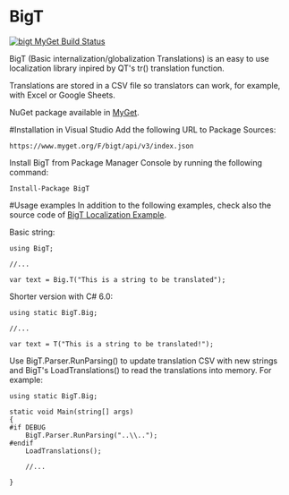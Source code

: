 # BigT
[![bigt MyGet Build Status](https://www.myget.org/BuildSource/Badge/bigt?identifier=ac72d4d4-3c7b-46d0-bca9-8ca02ea4e177)](https://www.myget.org/gallery/bigt)

BigT (Basic internalization/globalization Translations) is an easy to use localization library inpired by QT's tr() translation function.

Translations are stored in a CSV file so translators can work, for example, with Excel or Google Sheets.

NuGet package available in [MyGet](https://www.myget.org/gallery/bigt).

#Installation in Visual Studio
Add the following URL to Package Sources:
```
https://www.myget.org/F/bigt/api/v3/index.json
```
Install BigT from Package Manager Console by running the following command:
```
Install-Package BigT
```

#Usage examples
In addition to the following examples, check also the source code of [BigT Localization Example](https://github.com/tommiseppanen/BigT-Localization-Example).

Basic string:
```
using BigT;

//...

var text = Big.T("This is a string to be translated");
```

Shorter version with C# 6.0:
```
using static BigT.Big;

//...

var text = T("This is a string to be translated!");
```

Use BigT.Parser.RunParsing() to update translation CSV with new strings and BigT's LoadTranslations() to read the translations into memory. For example:
```
using static BigT.Big;

static void Main(string[] args)
{
#if DEBUG
	BigT.Parser.RunParsing("..\\..");
#endif
	LoadTranslations();
	
	//...
	
}
```
